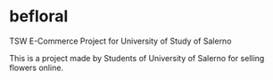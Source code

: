 # befloral
TSW E-Commerce Project for University of Study of Salerno

This is a project made by Students of University of Salerno for selling flowers online.
